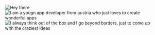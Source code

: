 ![Hey there](http://artikel.gebes.eu/github/heythere.png)
![I am a yougn app developer from austria who just loves to create wonderful apps](http://artikel.gebes.eu/github/desc1.png)
![I always think out of the box and I go beyond borders, just to come up with the craziest ideas](http://artikel.gebes.eu/github/limits.png)
